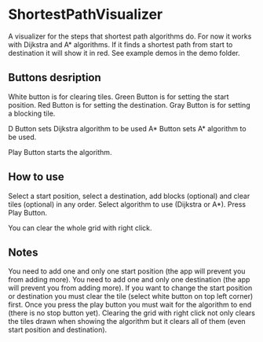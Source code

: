 # ShortestPathVisualizer
A visualizer for the steps that shortest path algorithms do. For now it works with Dijkstra and A* algorithms.
If it finds a shortest path from start to destination it will show it in red.
See example demos in the demo folder.

## Buttons desription
White button is for clearing tiles.
Green Button is for setting the start position.
Red Button is for setting the destination.
Gray Button is for setting a blocking tile.

D Button sets Dijkstra algorithm to be used
A* Button sets A* algorithm to be used.

Play Button starts the algorithm.

## How to use
Select a start position, select a destination, add blocks (optional) and clear tiles (optional) in any order.
Select algorithm to use (Dijkstra or A*).
Press Play Button.

You can clear the whole grid with right click.

## Notes
You need to add one and only one start position (the app will prevent you from adding more).
You need to add one and only one destination (the app will prevent you from adding more).
If you want to change the start position or destination you must clear the tile (select white button on top left corner) first.
Once you press the play button you must wait for the algorithm to end (there is no stop button yet).
Clearing the grid with right click not only clears the tiles drawn when showing the algorithm but it clears all of them (even start position and destination).

